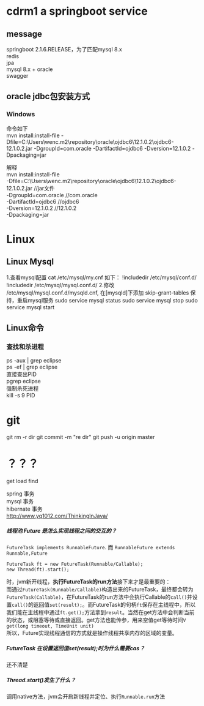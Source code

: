 # cdrm1 a springboot service
## message  
springboot 2.1.6.RELEASE，为了匹配mysql 8.x  
redis  
jpa  
mysql 8.x + oracle  
swagger  


## oracle jdbc包安装方式  
### Windows  
命令如下  
mvn install:install-file -Dfile=C:\Users\wenc\.m2\repository\oracle\ojdbc6\12.1.0.2\ojdbc6-12.1.0.2.jar -DgroupId=com.oracle -DartifactId=ojdbc6 -Dversion=12.1.0.2 -Dpackaging=jar  

解释  
mvn install:install-file   
-Dfile=C:\Users\wenc\.m2\repository\oracle\ojdbc6\12.1.0.2\ojdbc6-12.1.0.2.jar //jar文件  
-DgroupId=com.oracle //<groupId>com.oracle</groupId>  
-DartifactId=ojdbc6   //<artifactId>ojdbc6</artifactId>  
-Dversion=12.1.0.2   //<version>12.1.0.2</version>  
-Dpackaging=jar  


# Linux  
## Linux Mysql  
1.查看mysql配置
cat /etc/mysql/my.cnf
如下：
!includedir /etc/mysql/conf.d/
!includedir /etc/mysql/mysql.conf.d/
2.修改 /etc/mysql/mysql.conf.d/mysqld.cnf, 在[mysqld]下添加 skip-grant-tables
保持，重启mysql服务
sudo service mysql status
sudo service mysql stop
sudo service mysql start

## Linux命令  
### 查找和杀进程  
ps -aux | grep eclipse  
ps -ef | grep eclipse  
直接查出PID  
pgrep eclipse  
强制杀死进程  
kill -s 9 PID  

# git
git rm -r dir
git commit -m "re dir"
git push -u origin master



# ？？？  
get load find  

spring 事务  
mysql 事务  
hibernate 事务  
http://www.yq1012.com/ThinkingInJava/  

##### 线程池 Future 是怎么实现线程之间的交互的？  
`FutureTask implements RunnableFuture`. 而 `RunnableFuture extends Runnable,Future`  
```  
FutureTask ft = new FutureTask(Runnable/Callable);  
new Thread(ft).start();  
```   
时，jvm新开线程，**执行FutureTask的run方法**接下来才是最重要的：  
而通过`FutureTask(Runnable/Callable)`构造出来的FutureTask，最终都会转为`FutureTask(Callable)`，在FutureTask的run方法中会执行Callable的`call()`并设置`call()`的返回值`set(result);`。而FutureTask的句柄`ft`保存在主线程中，所以我们能在主线程中通过`ft.get();`方法拿到`result`。当然在get方法中会判断当前的状态，或阻塞等待或直接返回。get方法也能传参，用来空值get等待时间`V get(long timeout, TimeUnit unit)`  
所以，Future实现线程通信的方式就是操作线程共享内存的区域的变量。

##### FutureTask 在设置返回值set(result);时为什么需要cas？  
还不清楚  
##### Thread.start()发生了什么？  
调用native方法，jvm会开启新线程并定位、执行`Runnable.run`方法




